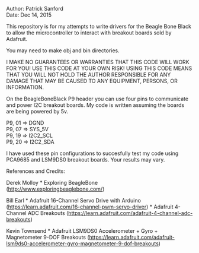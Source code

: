 Author: Patrick Sanford<br>
Date: Dec 14, 2015

This repository is for my attempts to write drivers for the Beagle
Bone Black to allow the microcontroller to interact with breakout boards
sold by Adafruit.

You may need to make obj and bin directories.

I MAKE NO GUARANTEES OR WARRANTIES THAT THIS CODE WILL WORK FOR YOU!
USE THIS CODE AT YOUR OWN RISK! USING THIS CODE MEANS THAT YOU WILL
NOT HOLD THE AUTHOR RESPONSIBLE FOR ANY DAMAGE THAT MAY BE CAUSED TO
ANY EQUIPMENT, PERSONS, OR INFORMATION.

On the BeagleBoneBlack P9 header you can use four pins to communicate
and power I2C breakout boards. My code is written assuming the boards
are being powered by 5v.

P9, 01 => DGND<br>
P9, 07 => SYS_5V<br>
P9, 19 => I2C2_SCL<br>
P9, 20 => I2C2_SDA<br>

I have used these pin configurations to succesfully test my code using
PCA9685 and LSM9DS0 breakout boards. Your results may vary.

References and Credits:

Derek Molloy
	* Exploring BeagleBone (http://www.exploringbeaglebone.com/)

Bill Earl
	* Adafruit 16-Channel Servo Drive with Arduino (https://learn.adafruit.com/16-channel-pwm-servo-driver)
	* Adafruit 4-Channel ADC Breakouts (https://learn.adafruit.com/adafruit-4-channel-adc-breakouts)

Kevin Townsend
	* Adafruit LSM9DS0 Accelerometer + Gyro + Magnetometer 9-DOF Breakouts (https://learn.adafruit.com/adafruit-lsm9ds0-accelerometer-gyro-magnetometer-9-dof-breakouts)
